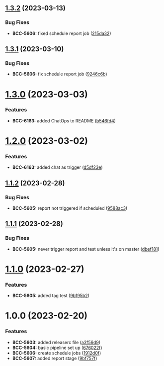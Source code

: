 ## [1.3.2](https://gitlab.com/rapharacing/qa/web-test/compare/v1.3.1...v1.3.2) (2023-03-13)


### Bug Fixes

* **BCC-5606:** fixed schedule report job ([215da32](https://gitlab.com/rapharacing/qa/web-test/commit/215da326ce1a392a24bd78b7d0ee245884c28f8c))

## [1.3.1](https://gitlab.com/rapharacing/qa/web-test/compare/v1.3.0...v1.3.1) (2023-03-10)


### Bug Fixes

* **BCC-5606:** fix schedule report job ([9246c6b](https://gitlab.com/rapharacing/qa/web-test/commit/9246c6be79b9d4a37865b73b3d023fed9d01f3a6))

# [1.3.0](https://gitlab.com/rapharacing/qa/web-test/compare/v1.2.0...v1.3.0) (2023-03-03)


### Features

* **BCC-6163:** added ChatOps to README ([b546fd4](https://gitlab.com/rapharacing/qa/web-test/commit/b546fd4fd5850dde07e2ad09d67d78df1f4c1331))

# [1.2.0](https://gitlab.com/rapharacing/qa/web-test/compare/v1.1.2...v1.2.0) (2023-03-02)


### Features

* **BCC-6163:** added chat as trigger ([d5df23e](https://gitlab.com/rapharacing/qa/web-test/commit/d5df23eb0ff52ab09e8d158df5935473dc8ba7f9))

## [1.1.2](https://gitlab.com/rapharacing/qa/web-test/compare/v1.1.1...v1.1.2) (2023-02-28)


### Bug Fixes

* **BCC-5605:** report not triggered if scheduled ([9588ac3](https://gitlab.com/rapharacing/qa/web-test/commit/9588ac3eb942acb1598da59a059b86c9d917cb3c))

## [1.1.1](https://gitlab.com/rapharacing/qa/web-test/compare/v1.1.0...v1.1.1) (2023-02-28)


### Bug Fixes

* **BCC-5605:** never trigger report and test unless it's on master ([dbef181](https://gitlab.com/rapharacing/qa/web-test/commit/dbef181f767dbf0f0e48446bf36cd849ddf568e2))

# [1.1.0](https://gitlab.com/rapharacing/qa/web-test/compare/v1.0.0...v1.1.0) (2023-02-27)


### Features

* **BCC-5605:** added tag test ([9b195b2](https://gitlab.com/rapharacing/qa/web-test/commit/9b195b2d9b0fb3846e2bf1fbf28704864f326452))

# 1.0.0 (2023-02-20)


### Features

* **BCC-5603:** added releaserc file ([a3f56d9](https://gitlab.com/rapharacing/qa/web-test/commit/a3f56d9abb3a17192cfb96fe76e5bd4e64e7827d))
* **BCC-5604:** basic pipeline set up ([676022f](https://gitlab.com/rapharacing/qa/web-test/commit/676022f508c07c480404e6e6181b1b05699c0d7c))
* **BCC-5606:** create schedule jobs ([1912d0f](https://gitlab.com/rapharacing/qa/web-test/commit/1912d0f6a1f32fc078cf3eeaf0486783671bfc94))
* **BCC-5607:** added report stage ([9bf757f](https://gitlab.com/rapharacing/qa/web-test/commit/9bf757fc242739aee36ee4d33172663084c90a1c))
